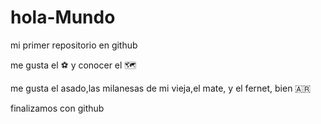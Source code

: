 # hola-Mundo

mi primer repositorio en github

me gusta el ⚽ y conocer el 🗺

me gusta el asado,las milanesas de mi vieja,el mate, y el fernet, bien 🇦🇷

finalizamos con github
